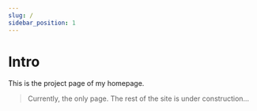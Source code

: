 ```yaml
---
slug: /
sidebar_position: 1
---
```


# Intro

This is the project page of my homepage. 

> Currently, the only page. The rest of the site is under construction...